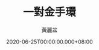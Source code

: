 ---
issue: 383
title: 一對金手環
author: 黃麗盆
date: 2020-06-25T00:00:00.000+08:00
topic: 生活
difficulty: 1
wikidata: Q131449182
wikidata_link: https://www.wikidata.org/wiki/Q131449182
---